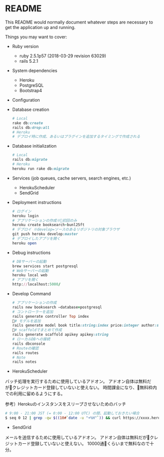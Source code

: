 # README

This README would normally document whatever steps are necessary to get the
application up and running.

Things you may want to cover:

* Ruby version

  * ruby 2.5.1p57 (2018-03-29 revision 63029)
  * rails 5.2.1

* System dependencies

  * Heroku
  * PostgreSQL
  * Bootstrap4

* Configuration

* Database creation

  ``` ruby
  # Local
  rake db:create
  rails db:drop:all
  # Heroku
  # デプロイ時に作成、あるいはプラグインを追加するタイミングで作成される
  ```

* Database initialization

  ``` ruby
  # Local
  rails db:migrate
  # Heroku
  heroku run rake db:migrate
  ```

* Services (job queues, cache servers, search engines, etc.)

  * HerokuScheduler
  * SendGrid

* Deployment instructions

  ``` ruby
  # ログイン
  heroku login
  # アプリケーションの作成※初回のみ
  heroku create booksearch-bunl25ft
  # デプロイ ※develop=ソースのあるリポジトリの対象ブラウザ
  git push heroku develop:master
  # デプロイしたアプリを開く
  heroku open
  ```

* Debug instructions

  ``` ruby
  # DBサーバーの起動
  brew services start postgresql
  # Webサーバーの起動
  heroku local web
  # アプリを開く
  http://localhost:5000/
  ```

* Develop Command

  ``` ruby
  # アプリケーションの作成
  rails new booksearch —database=postgresql
  # コントローラーを追加
  rails generate controller Top index
  # モデルを追加
  rails generate model book title:string:index price:integer author:string publisher:string isbn:string caption:string sales_date:string item_url:string largeimage_url:string
  # scaffoldでまとめて作成
  rails generate scaffold apikey apikey:string
  # ローカルDBへの接続
  rails dbconsole
  # Routeの確認
  rails routes
  # Note
  rails notes
  ```
* HerokuScheduler

バッチ処理を実行するために使用しているアドオン。
アドオン自体は無料だがクレジットカード登録していないと使えない。
時間課金になり、無料枠内での利用に留めるようにする。

参考）Herokuのインスタンスをスリープさせないためのバッチ
  ``` sh
  # 9:00 - 21:00 JST (= 0:00 - 12:00 UTC) の間、起動しておきたい場合
  $ seq 0 12 | grep -qw $((10#`date -u "+%H"`)) && curl https://xxxx.herokuapp.com > /dev/null 2>&1
  ```

* SendGrid

メールを送信するために使用しているアドオン。
アドオン自体は無料だがクレジットカード登録していないと使えない。
10000通くらいまで無料なので十分。
